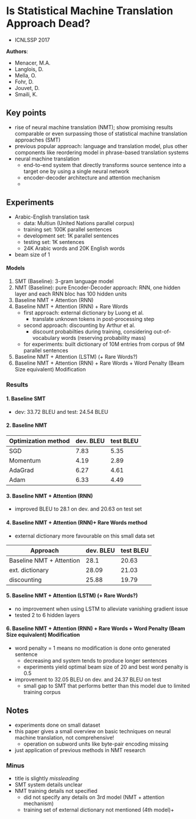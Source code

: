 # Is Statistical Machine Translation Approach Dead?
* ICNLSSP 2017

**Authors**:
* Menacer, M.A.
* Langlois, D.
* Mella, O.
* Fohr, D.
* Jouvet, D.
* Smaili, K.

## Key points
* rise of neural machine translation (NMT); show promising results comparable or even surpassing those of statistical machine translation approaches (SMT)
* previous popular approach: language and translation model, plus other components like reordering model in phrase-based translation systems
* neural machine translation
    * end-to-end system that directly transforms source sentence into a target one by using a single neural network
    * encoder-decoder architecture and attention mechanism
    *

## Experiments
* Arabic-English translation task
    * data: Multiun (United Nations parallel corpus)
    * training set: 100K parallel sentences
    * development set: 1K parallel sentences
    * testing set: 1K sentences
    * 24K Arabic words and 20K English words
* beam size of 1

#### Models
1. SMT (Baseline): 3-gram language model
2. NMT (Baseline): pure Encoder-Decoder approach: RNN, one hidden layer and each RNN bloc has 100 hidden units
3. Baseline NMT + Attention (RNN)
4. Baseline NMT + Attention (RNN) + Rare Words
    * first approach: external dictionary by Luong et al.
        * translate unknown tokens in post-processing step
    * second approach: discounting by Arthur et al.
        * discount probabilties during training, considering out-of-vocabulary words (reserving probability mass)
    * for experiments: built dictionary of 10M entries from corpus of 9M parallel sentences
5. Baseline NMT + Attention (LSTM) (+ Rare Words?)
6. Baseline NMT + Attention (RNN) + Rare Words + Word Penalty (Beam Size equivalent) Modification

### Results
#### 1. Baseline SMT
* dev: 33.72 BLEU and test: 24.54 BLEU

#### 2. Baseline NMT

|Optimization method|dev. BLEU|test BLEU|
|-------|---------|---------|
|SGD|7.83|5.35|
|Momentum|4.19|2.89|
|AdaGrad|6.27|4.61|
|Adam|6.33|4.49|

#### 3. Baseline NMT + Attention (RNN)
* improved BLEU to 28.1 on dev. and 20.63 on test set

#### 4. Baseline NMT + Attention (RNN)+ Rare Words method
* external dictionary more favourable on this small data set

|Approach|dev. BLEU|test BLEU|
|--------|---------|---------|
|Baseline NMT + Attention|28.1|20.63|
|ext. dictionary|28.09|21.03|
|discounting|25.88|19.79|

#### 5. Baseline NMT + Attention (LSTM) (+ Rare Words?)
* no improvement when using LSTM to alleviate vanishing gradient issue
* tested 2 to 6 hidden layers

#### 6. Baseline NMT + Attention (RNN) + Rare Words + Word Penalty (Beam Size equivalent) Modification
* word penalty = 1 means no modification is done onto generated sentence
    * decreasing and system tends to produce longer sentences
    * experiments yield optimal beam size of 20 and best word penalty is 0.5
* improvement to 32.05 BLEU on dev. and 24.37 BLEU on test
    * small gap to SMT that performs better than this model due to limited training corpus

## Notes
* experiments done on small dataset
* this paper gives a small overview on basic techniques on neural machine translation, not comprehensive!
    * operation on subword units like byte-pair encoding missing
* just application of previous methods in NMT research

### Minus
* title is slightly *missleading*
* SMT system details unclear
* NMT training details not specified
    * did not specify any details on 3rd model (NMT + attention mechanism)
    * training set of external dictionary not mentioned (4th model)+
